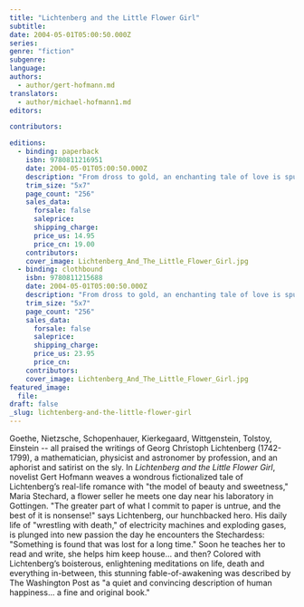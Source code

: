 ```yaml
---
title: "Lichtenberg and the Little Flower Girl"
subtitle:
date: 2004-05-01T05:00:50.000Z
series:
genre: "fiction"
subgenre:
language:
authors:
  - author/gert-hofmann.md
translators:
  - author/michael-hofmann1.md
editors:

contributors:

editions:
  - binding: paperback
    isbn: 9780811216951
    date: 2004-05-01T05:00:50.000Z
    description: "From dross to gold, an enchanting tale of love is spun. "
    trim_size: "5x7"
    page_count: "256"
    sales_data:
      forsale: false
      saleprice:
      shipping_charge:
      price_us: 14.95
      price_cn: 19.00
    contributors:
    cover_image: Lichtenberg_And_The_Little_Flower_Girl.jpg
  - binding: clothbound
    isbn: 9780811215688
    date: 2004-05-01T05:00:50.000Z
    description: "From dross to gold, an enchanting tale of love is spun. "
    trim_size: "5x7"
    page_count: "256"
    sales_data:
      forsale: false
      saleprice:
      shipping_charge:
      price_us: 23.95
      price_cn:
    contributors:
    cover_image: Lichtenberg_And_The_Little_Flower_Girl.jpg
featured_image:
  file:
draft: false
_slug: lichtenberg-and-the-little-flower-girl
---
```


Goethe, Nietzsche, Schopenhauer, Kierkegaard, Wittgenstein, Tolstoy, Einstein -- all praised the writings of Georg Christoph Lichtenberg (1742-1799), a mathematician, physicist and astronomer by profession, and an aphorist and satirist on the sly. In _Lichtenberg and the Little Flower Girl_, novelist Gert Hofmann weaves a wondrous fictionalized tale of Lichtenberg’s real-life romance with "the model of beauty and sweetness," Maria Stechard, a flower seller he meets one day near his laboratory in Gottingen. "The greater part of what I commit to paper is untrue, and the best of it is nonsense!" says Lichtenberg, our hunchbacked hero. His daily life of "wrestling with death," of electricity machines and exploding gases, is plunged into new passion the day he encounters the Stechardess: "Something is found that was lost for a long time." Soon he teaches her to read and write, she helps him keep house... and then? Colored with Lichtenberg’s boisterous, enlightening meditations on life, death and everything in-between, this stunning fable-of-awakening was described by The Washington Post as "a quiet and convincing description of human happiness... a fine and original book."

